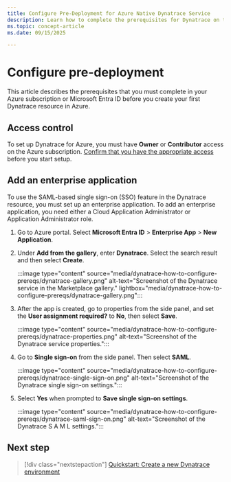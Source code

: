 ```yaml
---
title: Configure Pre-Deployment for Azure Native Dynatrace Service
description: Learn how to complete the prerequisites for Dynatrace on the Azure portal. 
ms.topic: concept-article
ms.date: 09/15/2025

---
```


# Configure pre-deployment

This article describes the prerequisites that you must complete in your Azure subscription or Microsoft Entra ID before you create your first Dynatrace resource in Azure.

## Access control

To set up Dynatrace for Azure, you must have **Owner** or **Contributor** access on the Azure subscription. [Confirm that you have the appropriate access](../../role-based-access-control/check-access.md) before you start setup.

## Add an enterprise application

To use the SAML-based single sign-on (SSO) feature in the Dynatrace resource, you must set up an enterprise application. To add an enterprise application, you need either a Cloud Application Administrator or Application Administrator role.

1. Go to Azure portal. Select **Microsoft Entra ID** > **Enterprise App** > **New Application**.

1. Under **Add from the gallery**, enter **Dynatrace**. Select the search result and then select **Create**.

    :::image type="content" source="media/dynatrace-how-to-configure-prereqs/dynatrace-gallery.png" alt-text="Screenshot of the Dynatrace service in the Marketplace gallery." lightbox="media/dynatrace-how-to-configure-prereqs/dynatrace-gallery.png":::

1. After the app is created, go to properties from the side panel, and set the **User assignment required?** to **No**, then select **Save**.

    :::image type="content" source="media/dynatrace-how-to-configure-prereqs/dynatrace-properties.png" alt-text="Screenshot of the Dynatrace service properties.":::

1. Go to **Single sign-on** from the side panel. Then select **SAML**.

    :::image type="content" source="media/dynatrace-how-to-configure-prereqs/dynatrace-single-sign-on.png" alt-text="Screenshot of the Dynatrace single sign-on settings.":::

1. Select **Yes** when prompted to **Save single sign-on settings**.

   :::image type="content" source="media/dynatrace-how-to-configure-prereqs/dynatrace-saml-sign-on.png" alt-text="Screenshot of the Dynatrace S A M L settings.":::

## Next step

> [!div class="nextstepaction"]
> [Quickstart: Create a new Dynatrace environment](dynatrace-create.md)

    
